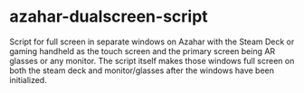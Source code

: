 # azahar-dualscreen-script
Script for full screen in separate windows on Azahar with the Steam Deck or gaming handheld as the touch screen and the primary screen being AR glasses or any monitor. The script itself makes those windows full screen on both the steam deck and monitor/glasses after the windows have been initialized.
